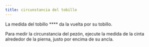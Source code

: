 ```yaml
---
title: circunstancia del tobillo
---
```


La medida del tobillo \*\*\*\* da la vuelta por su tobillo.

Para medir la circunstancia del pezón, ejecute la medida de la cinta alrededor de la pierna, justo por encima de su ancla.

